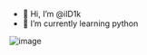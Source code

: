 - 👋 Hi, I’m @ilD1k
- 🌱 I’m currently learning python

![image](https://github.com/ilD1k/ilD1k/assets/151182252/d948d759-ecf6-4f67-acd6-52a3709ab7d5)


<!---
ilD1k/ilD1k is a ✨ special ✨ repository because its `README.md` (this file) appears on your GitHub profile.
You can click the Preview link to take a look at your changes.
--->
